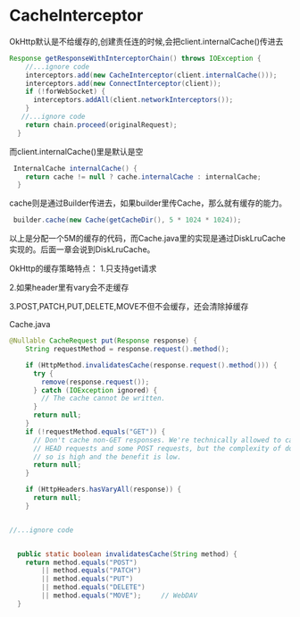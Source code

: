 # CacheInterceptor
OkHttp默认是不给缓存的,创建责任连的时候,会把client.internalCache()传进去
```java
Response getResponseWithInterceptorChain() throws IOException {
    //...ignore code
    interceptors.add(new CacheInterceptor(client.internalCache()));
    interceptors.add(new ConnectInterceptor(client));
    if (!forWebSocket) {
      interceptors.addAll(client.networkInterceptors());
    }
   //...ignore code
    return chain.proceed(originalRequest);
  }

```

而client.internalCache()里是默认是空
```java
 InternalCache internalCache() {
    return cache != null ? cache.internalCache : internalCache;
  }

```
cache则是通过Builder传进去，如果builder里传Cache，那么就有缓存的能力。
```java
 builder.cache(new Cache(getCacheDir(), 5 * 1024 * 1024));
```
以上是分配一个5M的缓存的代码，而Cache.java里的实现是通过DiskLruCache实现的。后面一章会说到DiskLruCache。

OkHttp的缓存策略特点：
1.只支持get请求

2.如果header里有vary会不走缓存

3.POST,PATCH,PUT,DELETE,MOVE不但不会缓存，还会清除掉缓存

Cache.java
```java
@Nullable CacheRequest put(Response response) {
    String requestMethod = response.request().method();

    if (HttpMethod.invalidatesCache(response.request().method())) {
      try {
        remove(response.request());
      } catch (IOException ignored) {
        // The cache cannot be written.
      }
      return null;
    }
    if (!requestMethod.equals("GET")) {
      // Don't cache non-GET responses. We're technically allowed to cache
      // HEAD requests and some POST requests, but the complexity of doing
      // so is high and the benefit is low.
      return null;
    }

    if (HttpHeaders.hasVaryAll(response)) {
      return null;
    }


//...ignore code


  public static boolean invalidatesCache(String method) {
    return method.equals("POST")
        || method.equals("PATCH")
        || method.equals("PUT")
        || method.equals("DELETE")
        || method.equals("MOVE");     // WebDAV
  }
```


